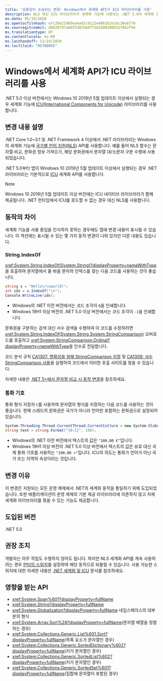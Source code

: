 ```yaml
---
title: '호환성이 손상되는 변경: Windows에서 세계화 API가 ICU 라이브러리를 사용'
description: NLS 대신 ICU 라이브러리가 세계화 기능에 사용되는 .NET 5.0의 세계화 관련 호환성이 손상되는 변경에 대해 알아봅니다.
ms.date: 05/19/2020
ms.openlocfilehash: efc20e21969ea4a83c9122e40b262e1dc38e6770
ms.sourcegitcommit: d8020797a6657d0fbbdff362b80300815f682f94
ms.translationtype: HT
ms.contentlocale: ko-KR
ms.lasthandoff: 11/24/2020
ms.locfileid: "95760055"
---
```

# <a name="globalization-apis-use-icu-libraries-on-windows"></a>Windows에서 세계화 API가 ICU 라이브러리를 사용

.NET 5.0 이상 버전에서는 Windows 10 2019년 5월 업데이트 이상에서 실행되는 경우 세계화 기능에 [ICU(International Components for Unicode)](http://site.icu-project.org/home) 라이브러리를 사용합니다.

## <a name="change-description"></a>변경 내용 설명

.NET Core 1.0~3.1 및 .NET Framework 4 이상에서 .NET 라이브러리는 Windows의 세계화 기능에 [국가별 언어 지원(NLS)](/windows/win32/intl/national-language-support) API를 사용합니다. 예를 들어 NLS 함수는 문자열 비교, 문화권 정보 가져오기, 해당 문화권에서 문자열 대/소문자 구분 수행에 사용되었습니다.

.NET 5.0부터 앱이 Windows 10 2019년 5월 업데이트 이상에서 실행되는 경우 .NET 라이브러리는 기본적으로 [ICU](http://site.icu-project.org/home) 세계화 API를 사용합니다.

> [!NOTE]
> Windows 10 2019년 5월 업데이트 이상 버전에는 ICU 네이티브 라이브러리가 함께 제공됩니다. .NET 런타임에서 ICU를 로드할 수 없는 경우 대신 NLS를 사용합니다.

## <a name="behavioral-differences"></a>동작의 차이

세계화 기능을 사용 중임을 인식하지 못하는 경우에도 앱에 변경 내용이 표시될 수 있습니다. 이 섹션에는 표시될 수 있는 몇 가지 동작 변경이 나와 있지만 다른 내용도 있습니다.

### <a name="stringindexof"></a>String.IndexOf

<xref:System.String.IndexOf(System.String)?displayProperty=nameWithType>을 호출하여 문자열에서 줄 바꿈 문자의 인덱스를 찾는 다음 코드를 사용하는 것이 좋습니다.

```csharp
string s = "Hello\r\nworld!";
int idx = s.IndexOf("\n");
Console.WriteLine(idx);
```

- Windows의 .NET 이전 버전에서는 코드 조각이 `6`을 인쇄합니다.
- Windows 19H1 이상 버전의 .NET 5.0 이상 버전에서는 코드 조각이 `-1`을 인쇄합니다.

문화권을 구분하는 검색 대신 서수 검색을 수행하여 이 코드를 수정하려면 <xref:System.String.IndexOf(System.String,System.StringComparison)> 오버로드를 호출하고 <xref:System.StringComparison.Ordinal?displayProperty=nameWithType>을 인수로 전달합니다.

코드 분석 규칙 [CA1307: 명확성을 위해 StringComparison 지정](../../../../fundamentals/code-analysis/quality-rules/ca1307.md) 및 [CA1309: 서수 StringComparison 사용](../../../../fundamentals/code-analysis/quality-rules/ca1309.md)을 실행하여 코드에서 이러한 호출 사이트를 찾을 수 있습니다.

자세한 내용은 [.NET 5+에서 문자열 비교 시 동작 변경](../../../../standard/base-types/string-comparison-net-5-plus.md)을 참조하세요.

### <a name="currency-symbol"></a>통화 기호

통화 형식 지정자 `C`를 사용하여 문자열의 형식을 지정하는 다음 코드를 사용하는 것이 좋습니다. 현재 스레드의 문화권은 국가가 아니라 언어만 포함하는 문화권으로 설정되어 있습니다.

```csharp
System.Threading.Thread.CurrentThread.CurrentCulture = new System.Globalization.CultureInfo("de");
string text = string.Format("{0:C}", 100);
```

- Windows의 .NET 이전 버전에서 텍스트의 값은 `"100,00 €"`입니다.
- Windows 19H1 이상 버전의 .NET 5.0 이상 버전에서 텍스트의 값은 유로 대신 국제 통화 기호를 사용하는 `"100,00 ¤"`입니다. ICU의 의도는 통화가 언어가 아닌 국가 또는 지역의 속성이라는 것입니다.

## <a name="reason-for-change"></a>변경 이유

이 변경은 지원되는 모든 운영 체제에서 .NET의 세계화 동작을 통일하기 위해 도입되었습니다. 또한 애플리케이션이 운영 체제의 기본 제공 라이브러리에 의존하지 않고 자체 세계화 라이브러리를 묶을 수 있는 기능도 제공합니다.

## <a name="version-introduced"></a>도입된 버전

.NET 5.0

## <a name="recommended-action"></a>권장 조치

개발자는 아무 작업도 수행하지 않아도 됩니다. 하지만 NLS 세계화 API를 계속 사용하려는 경우 [런타임 스위치](../../../run-time-config/globalization.md#nls)를 설정하여 해당 동작으로 되돌릴 수 있습니다. 사용 가능한 스위치에 대한 자세한 내용은 [.NET 세계화 및 ICU](../../../../standard/globalization-localization/globalization-icu.md) 문서를 참조하세요.

## <a name="affected-apis"></a>영향을 받는 API

- <xref:System.Span%601?displayProperty=fullName>
- <xref:System.String?displayProperty=fullName>
- <xref:System.Globalization?displayProperty=fullName> 네임스페이스의 대부분의 형식
- <xref:System.Array.Sort%2A?displayProperty=fullName>(문자열 배열을 정렬하는 경우)
- <xref:System.Collections.Generic.List%601.Sort?displayProperty=fullName>(목록 요소가 문자열인 경우)
- <xref:System.Collections.Generic.SortedDictionary%602?displayProperty=fullName>(키가 문자열인 경우)
- <xref:System.Collections.Generic.SortedList%602?displayProperty=fullName>(키가 문자열인 경우)
- <xref:System.Collections.Generic.SortedSet%601?displayProperty=fullName>(집합에 문자열이 포함된 경우)

<!--

### Affected APIs

- ``T:System.Span`1``
- `T:System.String`
- `N:System.Globalization`
- `Overload:System.Array.Sort`
- ``M:System.Collections.Generic.List`1.Sort``
- ``T:System.Collections.Generic.SortedDictionary`2``
- ``T:System.Collections.Generic.SortedList`2``
- ``T:System.Collections.Generic.SortedSet`1``

### Category

- Core .NET libraries
- Globalization

-->
